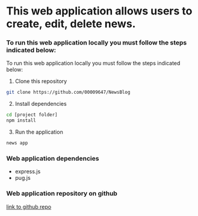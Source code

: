 # This web application allows users to create, edit, delete news.

### To run this web application locally you must follow the steps indicated below:

To run this web application locally you must follow the steps indicated below:

1. Clone this repository
```bash
git clone https://github.com/00009647/NewsBlog
```
2. Install dependencies
```bash
cd [project folder]
npm install
```
3. Run the application
```bash
news app
``` 
### Web application dependencies
 - express.js
 - pug.js

### Web application repository on github
[link to github repo](https://github.com/00009647/NewsBlog)